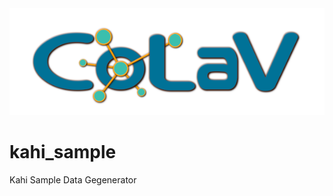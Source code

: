 <center><img src="https://raw.githubusercontent.com/colav/colav.github.io/master/img/Logo.png"/></center>

# kahi_sample
Kahi Sample Data Gegenerator
